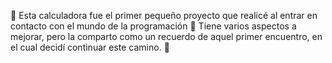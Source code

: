 :rocket: Esta calculadora fue el primer pequeño proyecto que realicé al entrar en contacto con el mundo de la programación :seedling: Tiene varios aspectos a mejorar, pero la comparto como un recuerdo de aquel primer encuentro, en el cual decidí continuar este camino. :rocket: 
